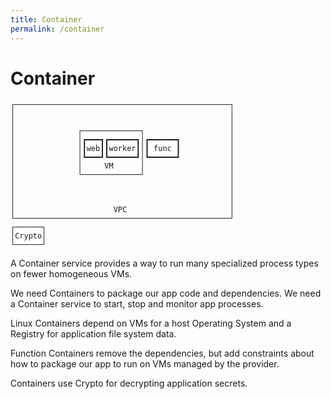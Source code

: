 ```yaml
---
title: Container
permalink: /container
---
```


# Container

```ascii
┌────────────────────────────────────────────────┐
│                                                │
│                                                │
│              ┌─────────────┐                   │
│              │┏━━━┓┏━━━━━━┓│┏━━━━━━┓           │
│              │┃web┃┃worker┃│┃ func ┃           │
│              │┗━━━┛┗━━━━━━┛│┗━━━━━━┛           │
│              │     VM      │                   │
│              └─────────────┘                   │
│                                                │
│                                                │
│                                                │
│                      VPC                       │
└────────────────────────────────────────────────┘
┌──────┐                                          
│Crypto│                                          
└──────┘                                          
```

A Container service provides a way to run many specialized process types on fewer homogeneous VMs.

We need Containers to package our app code and dependencies. We need a Container service to start, stop and monitor app processes.

Linux Containers depend on VMs for a host Operating System and a Registry for application file system data.

Function Containers remove the dependencies, but add constraints about how to package our app to run on VMs managed by the provider.

Containers use Crypto for decrypting application secrets.
